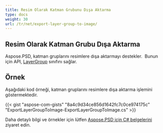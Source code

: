 ```yaml
---
title: Resim Olarak Katman Grubunu Dışa Aktarma
type: docs
weight: 30
url: /tr/net/export-layer-group-to-image/
---
```


## **Resim Olarak Katman Grubu Dışa Aktarma**
Aspose.PSD, katman gruplarını resimlere dışa aktarmayı destekler.  Bunun için API, [LayerGroup](https://reference.aspose.com/net/psd/aspose.psd.fileformats.psd.layers/layergroup) sınıfını sağlar.

## Örnek

Aşağıdaki kod örneği, katman gruplarını resimlere dışa aktarma işlemini göstermektedir.

{{< gist "aspose-com-gists" "8a4c9d34ce856d1642fc7c0ce974175c" "ExportLayerGroupToImage-ExportLayerGroupToImage.cs" >}}

Daha detaylı bilgi ve örnekler için lütfen [Aspose.PSD için C# belgelerini](https://docs.aspose.com/psd/net/) ziyaret edin.
